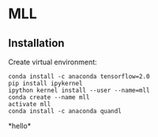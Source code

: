 # MLL

## Installation

Create virtual environment:

```
conda install -c anaconda tensorflow=2.0
pip install ipykernel
ipython kernel install --user --name=mll
conda create --name mll
activate mll
conda install -c anaconda quandl
```
 <div>
  *hello*
 </div>

